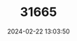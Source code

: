 ---
title: "31665"
category: "Myrcia manacalensis"
draft: false
date: 2024-02-22 13:03:50
languages:
  Spanish; Castilian: ["pimentillo"]
---